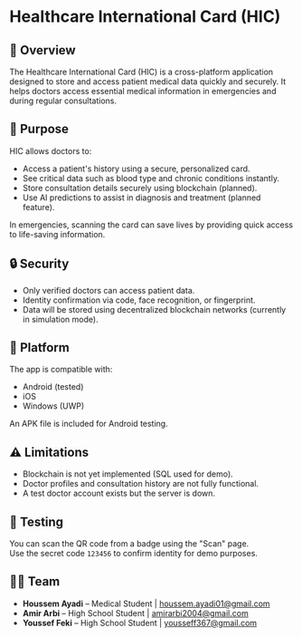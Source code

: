 # Healthcare International Card (HIC)

## 📖 Overview

The Healthcare International Card (HIC) is a cross-platform application designed to store and access patient medical data quickly and securely. It helps doctors access essential medical information in emergencies and during regular consultations.

## 🎯 Purpose

HIC allows doctors to:

- Access a patient's history using a secure, personalized card.
- See critical data such as blood type and chronic conditions instantly.
- Store consultation details securely using blockchain (planned).
- Use AI predictions to assist in diagnosis and treatment (planned feature).

In emergencies, scanning the card can save lives by providing quick access to life-saving information.

## 🔒 Security

- Only verified doctors can access patient data.
- Identity confirmation via code, face recognition, or fingerprint.
- Data will be stored using decentralized blockchain networks (currently in simulation mode).

## 📱 Platform

The app is compatible with:

- Android (tested)
- iOS
- Windows (UWP)

An APK file is included for Android testing.

## ⚠️ Limitations

- Blockchain is not yet implemented (SQL used for demo).
- Doctor profiles and consultation history are not fully functional.
- A test doctor account exists but the server is down.

## 🧪 Testing

You can scan the QR code from a badge using the "Scan" page.  
Use the secret code `123456` to confirm identity for demo purposes.

## 👨‍⚕️ Team

- **Houssem Ayadi** – Medical Student | houssem.ayadi01@gmail.com  
- **Amir Arbi** – High School Student | amirarbi2004@gmail.com  
- **Youssef Feki** – High School Student | yousseff367@gmail.com
